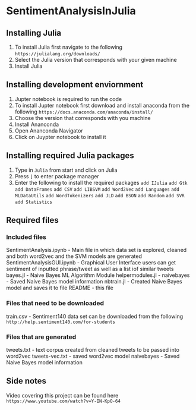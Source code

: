 # SentimentAnalysisInJulia

## Installing Julia
1. To install Julia first navigate to the following ```https://julialang.org/downloads/```
2. Select the Julia version that corresponds with your given machine
3. Install Julia

## Installing development enviornment
1. Jupter notebook is required to run the code
2. To install Jupter notebook first download and install anaconda from the following ```https://docs.anaconda.com/anaconda/install/```
3. Choose the version that corresponds with you machine
4. Install Ananconda
5. Open Ananconda Navigator
6. Click on Juypter notebook to install it

## Installing required Julia packages
1. Type in ```Julia``` from start and click on Julia
2. Press ```]``` to enter package manager
3. Enter the following to install the required packages
  ```add IJulia```
  ```add Gtk```
  ```add DataFrames```
  ```add CSV```
  ```add LIBSVM```
  ```add Word2Vec```
  ```add Languages```
  ```add MLDataUtils```
  ```add WordTokenizers```
  ```add JLD```
  ```add BSON```
  ```add Random```
  ```add SVR```
  ```add Statistics```

## Required files

### Included files
SentimentAnalysis.ipynb - Main file in which data set is explored, cleaned and both word2vec and the SVM models are generated
SentimentAnalysisGUI.ipynb - Graphical User Interface users can get sentiment of inputted phrase/tweet as well as a list iof similar tweets
bayes.jl - Naive Bayes ML Algorithm Module
helpermodules.jl - 
naivebayes - Saved Naive Bayes model information
nbtrain.jl - Created Naive Bayes model and saves it to file
README - this file

### Files that need to be downloaded
train.csv - Sentiment140 data set can be downloaded from the following ```http://help.sentiment140.com/for-students```

### Files that are generated
tweets.txt - text corpus created from cleaned tweets to be passed into word2vec
tweets-vec.txt - saved word2vec model
naivebayes - Saved Naive Bayes model information

## Side notes
Video covering this project can be found here ```https://www.youtube.com/watch?v=Y-IN-KpO-64```

